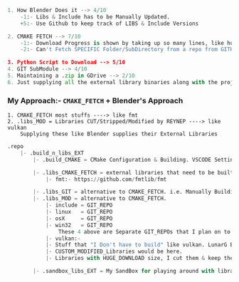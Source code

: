 ```py
1. How Blender Does it --> 4/10
    -1:- Libs & Include has to be Manually Updated.
    +5:- Use Github to keep track of LIBS & Include Versions

2. CMAKE FETCH --> 7/10
    -1:- Download Progress is shown by taking up so many lines, like hundreds.
    -2:- Can't Fetch SPECIFIC Folder/SubDirectory from a repo from GITHUB

3. Python Script to Download --> 5/10
4. GIT SubModule --> 4/10
5. Maintaining a .zip in GDrive --> 2/10
6. Just supplying all the external library binaries along with the project souurce --> 1/10
```



### My Approach:- `CMAKE_FETCH` + Blender's Approach
    1. CMAKE_FETCH most stuffs ----> like fmt
    2. .libs_MOD = Libraries CUT/Stripped/Modified by REYNEP ----> like vulkan
        Supplying these like Blender supplies their External Libraries

```py
.repo
    |- .build_n_libs_EXT
        |- .build_CMAKE = CMake Configuration & Building. VSCODE Settings:- "cmake.buildDirectory"

        |- .libs_CMAKE_FETCH = external libraries that need to be built PER_OS/PLATFORM
            |- fmt:- https://github.com/fmtlib/fmt

        |- .libs_GIT = alternative to CMAKE_FETCH. i.e. Manually Building 😵‍💫
        |- .libs_MOD = alternative to CMAKE_FETCH.
            |- include = GIT_REPO
            |- linux   = GIT_REPO
            |- osX     = GIT_REPO
            |- win32   = GIT_REPO
                These 4 above are Separate GIT_REPOs that I plan on to maintain
            |- vulkan:-
            |- Stuff that "I Don't have to build" like vulkan. LunarG Builds & serves those
            |- CUSTOM_MODIFIED_Libraries would be here.
            |- Libraries with HUGE_DOWNLOAD size, I cut them & keep them here.

        |- .sandbox_libs_EXT = My SandBox for playing around with libraries
```

